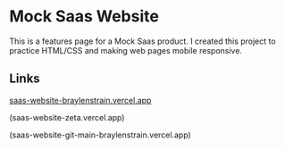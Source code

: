 # Mock Saas Website
This is a features page for a Mock Saas product. I created this project to practice HTML/CSS and making web pages mobile responsive.

## Links
[saas-website-braylenstrain.vercel.app](saas-website-braylenstrain.vercel.app)

(saas-website-zeta.vercel.app)

(saas-website-git-main-braylenstrain.vercel.app)
